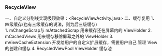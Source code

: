 ### RecycleView
一、自定义分割线实现吸顶效果：<RecycleViewActivity.java>
二、缓存复用
   1、四级缓存(也有三级缓存的说法，则为后三级缓存)  
     1. mChangeScrap与 mAttachedScrap 用来缓存还在屏幕内的 ViewHolder 
     2. mCachedViews 用来缓存移除屏幕之外的 ViewHolder 
     3. mViewCacheExtension 开发给用户的自定义扩展缓存，需要用户自己 管理 View 的创建和缓存 
     4. RecycledViewPool ViewHolder 缓存池
